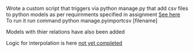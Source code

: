 

Wrote a custom script that triggers via python manage.py that add csv files to python models as per requirnments specified in assignment [See here](api/management/commands/importcsv.py)  
To run it run command python manage.pyimportcsv [filename]

Models with thier relations have also been added

Logic for interpolation is here [not yet completed](api/views.py)
